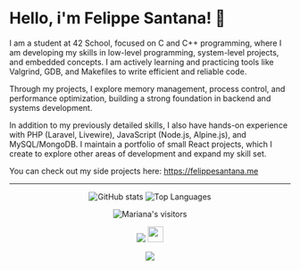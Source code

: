 # Hello, i'm Felippe Santana! 👋

I am a student at 42 School, focused on C and C++ programming, where I am developing my skills in low-level programming, system-level projects, and embedded concepts. I am actively learning and practicing tools like Valgrind, GDB, and Makefiles to write efficient and reliable code.

Through my projects, I explore memory management, process control, and performance optimization, building a strong foundation in backend and systems development.

In addition to my previously detailed skills, I also have hands-on experience with PHP (Laravel, Livewire), JavaScript (Node.js, Alpine.js), and MySQL/MongoDB. 
I maintain a portfolio of small React projects, which I create to explore other areas of development and expand my skill set.

You can check out my side projects here: https://felippesantana.me

---

<div align="center">

![GitHub stats](https://github-readme-stats.vercel.app/api?username=felipp3san&layout=compact&hide_border=true&bg_color=00000000&theme=tokyonight)
![Top Languages](https://github-readme-stats.vercel.app/api/top-langs/?username=felipp3san&layout=compact&hide_border=true&bg_color=00000000&theme=tokyonight)

<p align="center">
    <img alt="Mariana's visitors" src="https://komarev.com/ghpvc/?username=felipp3san&color=16b8a7&style=flat&label=visitors" />
</p>

</div>

<!-- Social Networks -->
<div align="center">
  <a href="https://www.linkedin.com/in/felippe-santana-58638b66/" target="_blank"><img src="https://img.shields.io/badge/-LinkedIn-%230077B5?style=for-the-badge&logo=linkedin&logoColor=white" target="_blank"></a>  
   <a href="mailto:f-elipp-3@hotmail.com" target="_blank"><img src="https://play-lh.googleusercontent.com/D1Dz2BjPYev_oyksKXsdtAS66a_2Ql-sklpzTnwR9lqnDG_P5lAJEtfR70FudJ0XMA=s48-rw" style='width: 28px' target="_blank"></a>  
  
  ![](https://visitor-badge.glitch.me/badge?page_id=felipp3san)
</div>
